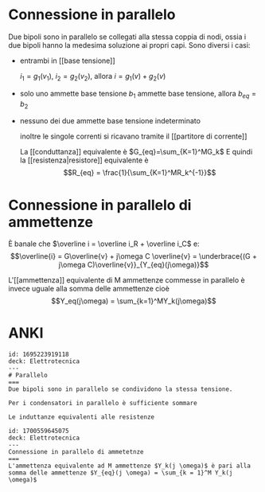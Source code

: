 # Connessione in parallelo
Due bipoli sono in parallelo se collegati alla stessa coppia di nodi, ossia i due bipoli hanno la medesima soluzione ai propri capi.
Sono diversi i casi:
- entrambi in [[base tensione]]
	
	$i_1 = g_1(v_1)$, $i_2 = g_2(v_2)$, allora $i=g_1(v) + g_2(v)$
- solo uno ammette base tensione
	$b_1$ ammette base tensione, allora $b_{eq} = b_2$

- nessuno dei due ammette base tensione
	indeterminato
	
	inoltre le singole correnti si ricavano tramite il [[partitore di corrente]]
	
	La [[conduttanza]] equivalente è $G_{eq}=\sum_{K=1}^MG_k$
	E quindi la [[resistenza|resistore]] equivalente è $$R_{eq} = \frac{1}{\sum_{K=1}^MR_k^{-1}}$$
	
	
# Connessione in parallelo di ammettenze
È banale che $\overline i = \overline i_R + \overline i_C$ e:
	$$\overline{i} = G\overline{v} + j\omega C \overline{v} = \underbrace{(G + j\omega C)\overline{v}}_{Y_{eq}(j\omega)}$$

L'[[ammettenza]] equivalente di M ammettenze commesse in parallelo è invece uguale alla somma delle ammettenze cioè
	$$Y_eq(j\omega) = \sum_{k=1}^MY_k(j\omega)$$


# ANKI

```anki
id: 1695223919118
deck: Elettrotecnica
---
# Parallelo
===
Due bipoli sono in parallelo se condividono la stessa tensione.

Per i condensatori in parallelo è sufficiente sommare

Le induttanze equivalenti alle resistenze
```


```anki
id: 1700559645075
deck: Elettrotecnica
---
Connessione in parallelo di ammetetnze
===
L'ammettenza equivalente ad M ammettenze $Y_k(j \omega)$ è pari alla somma delle ammettenze $Y_{eq}(j \omega) = \sum_{k = 1}^M Y_k(j \omega)$
```
